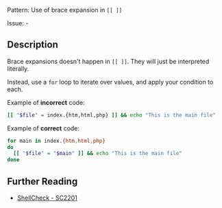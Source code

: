 Pattern: Use of brace expansion in `[[ ]]`

Issue: -

## Description

Brace expansions doesn't happen in `[[ ]]`. They will just be interpreted literally.

Instead, use a `for` loop to iterate over values, and apply your condition to each.

Example of **incorrect** code:

```sh
[[ "$file" = index.{htm,html,php} ]] && echo "This is the main file"
```

Example of **correct** code:

```sh
for main in index.{htm,html,php}
do
  [[ "$file" = "$main" ]] && echo "This is the main file"
done
```

## Further Reading

* [ShellCheck - SC2201](https://github.com/koalaman/shellcheck/wiki/SC2201)
